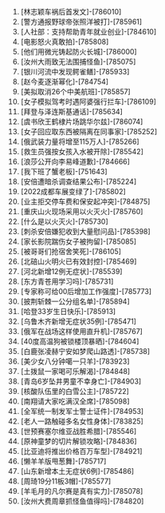 
1. [林志颖车祸后首发文]-[786010]
1. [警方通报野球帝张照洋被打]-[785961]
1. [人社部：支持帮助青年就业创业]-[784610]
1. [电影怒火真敢拍]-[785808]
1. [他们用微光铸起防火长城]-[786000]
1. [汝州大雨致无法围捕怪鱼]-[785075]
1. [银川河流中发现鳄雀鳝]-[785933]
1. [赵今麦逐渐幂化]-[784754]
1. [美拟取消26个中美航班]-[785857]
1. [女子模拟驾考时遇阿婆强行拦车]-[786109]
1. [拜登与泽连斯基通话]-[785634]
1. [虞书欣王鹤棣片场跳华尔兹]-[786074]
1. [女子回应取东西被隔离在同事家]-[785252]
1. [俄武装力量将增至115万人]-[785266]
1. [救生员强按女孩入水被开除]-[785542]
1. [浪莎公开向李易峰道歉]-[784666]
1. [我下班了蟹老板]-[751643]
1. [安倍遭暗杀调查结果公布]-[785224]
1. [2022成都车展变绿了]-[785802]
1. [业主拒交停车费和保安起冲突]-[784875]
1. [重庆山火现场采用以火灭火]-[785760]
1. [什么是以火灭火]-[785730]
1. [刺杀安倍嫌犯收到大量慰问品]-[785398]
1. [家长影院踹伤女子被拘留]-[785085]
1. [被哥哥们抢宿舍笑死]-[786105]
1. [北碚山火明火已有效封控]-[785469]
1. [河北新增12例无症状]-[785539]
1. [东方青苍用学习吗]-[785731]
1. [专家称可给00后增加工作强度]-[785773]
1. [披荆斩棘一公分组名单]-[785894]
1. [哈登33岁生日快乐]-[785913]
1. [乌鲁木齐新增无症状35例]-[785471]
1. [俄军在战场这样使用直升机]-[785767]
1. [40度高温狗被锁楼顶暴晒]-[784604]
1. [白鹿张凌赫宁安如梦爬山路透]-[785738]
1. [美少女八分钟噶一只羊]-[783923]
1. [土拨鼠一家喝可乐解渴]-[784848]
1. [青岛6岁坠井男童不幸身亡]-[784903]
1. [核酸队伍里的白雪公主]-[785722]
1. [南翔请大家吃满汉全席]-[785098]
1. [全军统一制发军士警士证件]-[784953]
1. [老人一路触碰多名女性身体]-[783825]
1. [世预赛塞尔维亚战胜希腊]-[785546]
1. [原神童梦的切片解锁攻略]-[784836]
1. [比亚迪将推出价格百万车型]-[784921]
1. [懒羊羊版甩葱舞]-[785717]
1. [山东新增本土无症状6例]-[785486]
1. [周琦19分11板3帽]-[785577]
1. [羊毛月的凡尔赛是真有实力]-[785078]
1. [汝州大费周章抓怪鱼值得吗]-[784820]